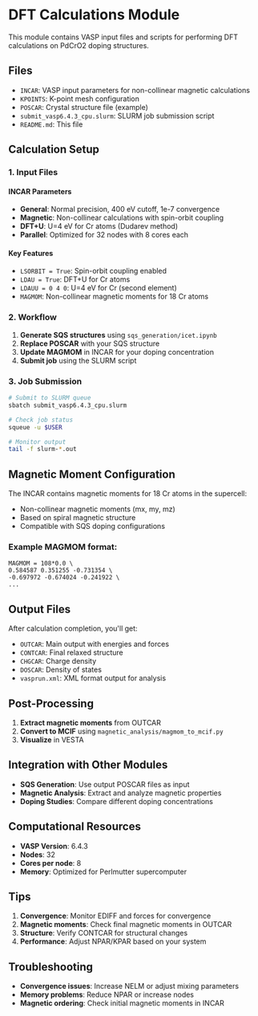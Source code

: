 # DFT Calculations Module

This module contains VASP input files and scripts for performing DFT calculations on PdCrO2 doping structures.

## Files

- `INCAR`: VASP input parameters for non-collinear magnetic calculations
- `KPOINTS`: K-point mesh configuration
- `POSCAR`: Crystal structure file (example)
- `submit_vasp6.4.3_cpu.slurm`: SLURM job submission script
- `README.md`: This file

## Calculation Setup

### 1. Input Files

#### INCAR Parameters
- **General**: Normal precision, 400 eV cutoff, 1e-7 convergence
- **Magnetic**: Non-collinear calculations with spin-orbit coupling
- **DFT+U**: U=4 eV for Cr atoms (Dudarev method)
- **Parallel**: Optimized for 32 nodes with 8 cores each

#### Key Features
- `LSORBIT = True`: Spin-orbit coupling enabled
- `LDAU = True`: DFT+U for Cr atoms
- `LDAUU = 0 4 0`: U=4 eV for Cr (second element)
- `MAGMOM`: Non-collinear magnetic moments for 18 Cr atoms

### 2. Workflow

1. **Generate SQS structures** using `sqs_generation/icet.ipynb`
2. **Replace POSCAR** with your SQS structure
3. **Update MAGMOM** in INCAR for your doping concentration
4. **Submit job** using the SLURM script

### 3. Job Submission

```bash
# Submit to SLURM queue
sbatch submit_vasp6.4.3_cpu.slurm

# Check job status
squeue -u $USER

# Monitor output
tail -f slurm-*.out
```

## Magnetic Moment Configuration

The INCAR contains magnetic moments for 18 Cr atoms in the supercell:
- Non-collinear magnetic moments (mx, my, mz)
- Based on spiral magnetic structure
- Compatible with SQS doping configurations

### Example MAGMOM format:
```
MAGMOM = 108*0.0 \
0.584587 0.351255 -0.731354 \
-0.697972 -0.674024 -0.241922 \
...
```

## Output Files

After calculation completion, you'll get:
- `OUTCAR`: Main output with energies and forces
- `CONTCAR`: Final relaxed structure
- `CHGCAR`: Charge density
- `DOSCAR`: Density of states
- `vasprun.xml`: XML format output for analysis

## Post-Processing

1. **Extract magnetic moments** from OUTCAR
2. **Convert to MCIF** using `magnetic_analysis/magmom_to_mcif.py`
3. **Visualize** in VESTA

## Integration with Other Modules

- **SQS Generation**: Use output POSCAR files as input
- **Magnetic Analysis**: Extract and analyze magnetic properties
- **Doping Studies**: Compare different doping concentrations

## Computational Resources

- **VASP Version**: 6.4.3
- **Nodes**: 32
- **Cores per node**: 8
- **Memory**: Optimized for Perlmutter supercomputer

## Tips

1. **Convergence**: Monitor EDIFF and forces for convergence
2. **Magnetic moments**: Check final magnetic moments in OUTCAR
3. **Structure**: Verify CONTCAR for structural changes
4. **Performance**: Adjust NPAR/KPAR based on your system

## Troubleshooting

- **Convergence issues**: Increase NELM or adjust mixing parameters
- **Memory problems**: Reduce NPAR or increase nodes
- **Magnetic ordering**: Check initial magnetic moments in INCAR 